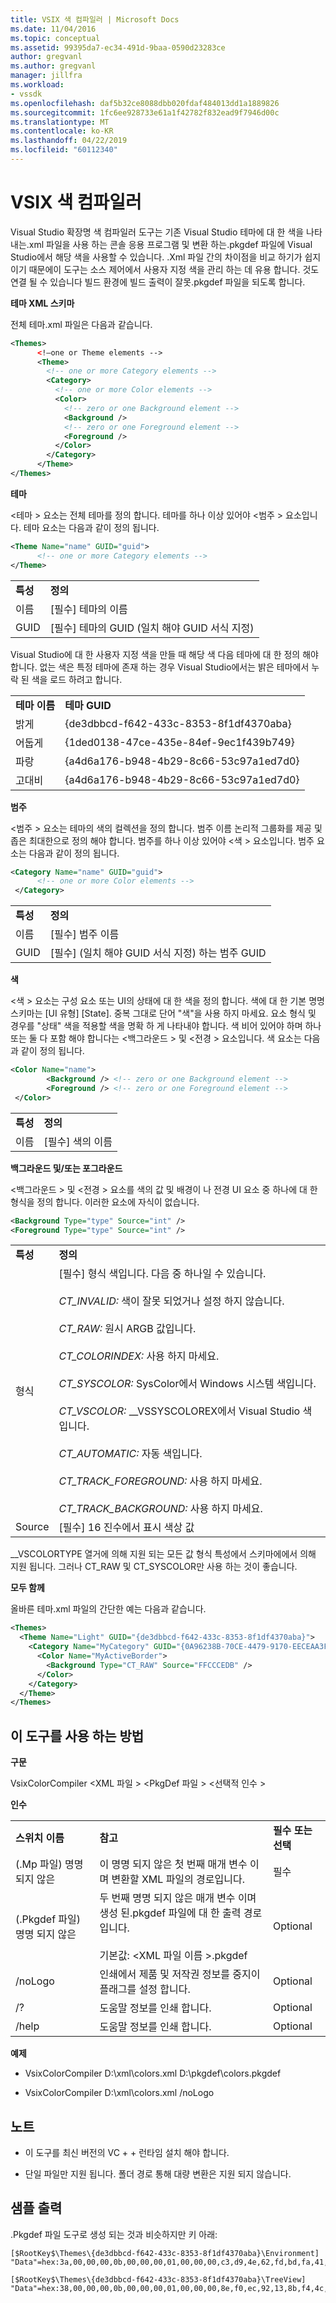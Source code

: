 ```yaml
---
title: VSIX 색 컴파일러 | Microsoft Docs
ms.date: 11/04/2016
ms.topic: conceptual
ms.assetid: 99395da7-ec34-491d-9baa-0590d23283ce
author: gregvanl
ms.author: gregvanl
manager: jillfra
ms.workload:
- vssdk
ms.openlocfilehash: daf5b32ce8088dbb020fdaf484013dd1a1889826
ms.sourcegitcommit: 1fc6ee928733e61a1f42782f832ead9f7946d00c
ms.translationtype: MT
ms.contentlocale: ko-KR
ms.lasthandoff: 04/22/2019
ms.locfileid: "60112340"
---
```

# <a name="vsix-color-compiler"></a>VSIX 색 컴파일러
Visual Studio 확장명 색 컴파일러 도구는 기존 Visual Studio 테마에 대 한 색을 나타내는.xml 파일을 사용 하는 콘솔 응용 프로그램 및 변환 하는.pkgdef 파일에 Visual Studio에서 해당 색을 사용할 수 있습니다. .Xml 파일 간의 차이점을 비교 하기가 쉽지 이기 때문에이 도구는 소스 제어에서 사용자 지정 색을 관리 하는 데 유용 합니다. 것도 연결 될 수 있습니다 빌드 환경에 빌드 출력이 잘못.pkgdef 파일을 되도록 합니다.

 **테마 XML 스키마**

 전체 테마.xml 파일은 다음과 같습니다.

```xml
<Themes>
      <!—one or Theme elements -->
      <Theme>
        <!-- one or more Category elements -->
        <Category>
          <!-- one or more Color elements -->
          <Color>
            <!-- zero or one Background element -->
            <Background />
            <!-- zero or one Foreground element -->
            <Foreground />
          </Color>
        </Category>
      </Theme>
</Themes>
```

 **테마**

 \<테마 > 요소는 전체 테마를 정의 합니다. 테마를 하나 이상 있어야 \<범주 > 요소입니다. 테마 요소는 다음과 같이 정의 됩니다.

```xml
<Theme Name="name" GUID="guid">
      <!-- one or more Category elements -->
</Theme>
```

|||
|-|-|
|**특성**|**정의**|
|이름|[필수] 테마의 이름|
|GUID|[필수] 테마의 GUID (일치 해야 GUID 서식 지정)|

 Visual Studio에 대 한 사용자 지정 색을 만들 때 해당 색 다음 테마에 대 한 정의 해야 합니다. 없는 색은 특정 테마에 존재 하는 경우 Visual Studio에서는 밝은 테마에서 누락 된 색을 로드 하려고 합니다.

|||
|-|-|
|**테마 이름**|**테마 GUID**|
|밝게|{de3dbbcd-f642-433c-8353-8f1df4370aba}|
|어둡게|{1ded0138-47ce-435e-84ef-9ec1f439b749}|
|파랑|{a4d6a176-b948-4b29-8c66-53c97a1ed7d0}|
|고대비|{a4d6a176-b948-4b29-8c66-53c97a1ed7d0}|

 **범주**

 \<범주 > 요소는 테마의 색의 컬렉션을 정의 합니다. 범주 이름 논리적 그룹화를 제공 및 좁은 최대한으로 정의 해야 합니다. 범주를 하나 이상 있어야 \<색 > 요소입니다. 범주 요소는 다음과 같이 정의 됩니다.

```xml
<Category Name="name" GUID="guid">
      <!-- one or more Color elements -->
 </Category>
```

|||
|-|-|
|**특성**|**정의**|
|이름|[필수] 범주 이름|
|GUID|[필수] (일치 해야 GUID 서식 지정) 하는 범주 GUID|

 **색**

 \<색 > 요소는 구성 요소 또는 UI의 상태에 대 한 색을 정의 합니다. 색에 대 한 기본 명명 스키마는 [UI 유형] [State]. 중복 그대로 단어 "색"을 사용 하지 마세요. 요소 형식 및 경우를 "상태" 색을 적용할 색을 명확 하 게 나타내야 합니다. 색 비어 있어야 하며 하나 또는 둘 다 포함 해야 합니다는 \<백그라운드 > 및 \<전경 > 요소입니다. 색 요소는 다음과 같이 정의 됩니다.

```xml
<Color Name="name">
        <Background /> <!-- zero or one Background element -->
        <Foreground /> <!-- zero or one Foreground element -->
 </Color>
```

|||
|-|-|
|**특성**|**정의**|
|이름|[필수] 색의 이름|

 **백그라운드 및/또는 포그라운드**

 \<백그라운드 > 및 \<전경 > 요소를 색의 값 및 배경이 나 전경 UI 요소 중 하나에 대 한 형식을 정의 합니다. 이러한 요소에 자식이 없습니다.

```xml
<Background Type="type" Source="int" />
<Foreground Type="type" Source="int" />
```

|||
|-|-|
|**특성**|**정의**|
|형식|[필수] 형식 색입니다. 다음 중 하나일 수 있습니다.<br /><br /> *CT_INVALID:* 색이 잘못 되었거나 설정 하지 않습니다.<br /><br /> *CT_RAW:* 원시 ARGB 값입니다.<br /><br /> *CT_COLORINDEX:* 사용 하지 마세요.<br /><br /> *CT_SYSCOLOR:* SysColor에서 Windows 시스템 색입니다.<br /><br /> *CT_VSCOLOR:* __VSSYSCOLOREX에서 Visual Studio 색입니다.<br /><br /> *CT_AUTOMATIC:* 자동 색입니다.<br /><br /> *CT_TRACK_FOREGROUND:* 사용 하지 마세요.<br /><br /> *CT_TRACK_BACKGROUND:* 사용 하지 마세요.|
|Source|[필수] 16 진수에서 표시 색상 값|

 __VSCOLORTYPE 열거에 의해 지원 되는 모든 값 형식 특성에서 스키마에에서 의해 지원 됩니다. 그러나 CT_RAW 및 CT_SYSCOLOR만 사용 하는 것이 좋습니다.

 **모두 함께**

 올바른 테마.xml 파일의 간단한 예는 다음과 같습니다.

```xml
<Themes>
  <Theme Name="Light" GUID="{de3dbbcd-f642-433c-8353-8f1df4370aba}">
    <Category Name="MyCategory" GUID="{0A96238B-70CE-4479-9170-EECEAA3FCD58}">
      <Color Name="MyActiveBorder">
        <Background Type="CT_RAW" Source="FFCCCEDB" />
      </Color>
    </Category>
  </Theme>
</Themes>
```

## <a name="how-to-use-the-tool"></a>이 도구를 사용 하는 방법
 **구문**

 VsixColorCompiler \<XML 파일 > \<PkgDef 파일 > \<선택적 인수 >

 **인수**

||||
|-|-|-|
|**스위치 이름**|**참고**|**필수 또는 선택**|
|(.Mp 파일) 명명 되지 않은|이 명명 되지 않은 첫 번째 매개 변수 이며 변환할 XML 파일의 경로입니다.|필수|
|(.Pkgdef 파일) 명명 되지 않은|두 번째 명명 되지 않은 매개 변수 이며 생성 된.pkgdef 파일에 대 한 출력 경로입니다.<br /><br /> 기본값: \<XML 파일 이름 >.pkgdef|Optional|
|/noLogo|인쇄에서 제품 및 저작권 정보를 중지이 플래그를 설정 합니다.|Optional|
|/?|도움말 정보를 인쇄 합니다.|Optional|
|/help|도움말 정보를 인쇄 합니다.|Optional|

 **예제**

- VsixColorCompiler D:\xml\colors.xml D:\pkgdef\colors.pkgdef

- VsixColorCompiler D:\xml\colors.xml /noLogo

## <a name="notes"></a>노트

- 이 도구를 최신 버전의 VC + + 런타임 설치 해야 합니다.

- 단일 파일만 지원 됩니다. 폴더 경로 통해 대량 변환은 지원 되지 않습니다.

## <a name="sample-output"></a>샘플 출력
 .Pkgdef 파일 도구로 생성 되는 것과 비슷하지만 키 아래:

```
[$RootKey$\Themes\{de3dbbcd-f642-433c-8353-8f1df4370aba}\Environment]
"Data"=hex:3a,00,00,00,0b,00,00,00,01,00,00,00,c3,d9,4e,62,fd,bd,fa,41,96,c3,7c,82,4e,a3,2e,3d,01,00,00,00,0c,00,00,00,41,63,74,69,76,65,42,6f,72,64,65,72,01,cc,ce,db,ff,01,33,31,24,ff

[$RootKey$\Themes\{de3dbbcd-f642-433c-8353-8f1df4370aba}\TreeView]
"Data"=hex:38,00,00,00,0b,00,00,00,01,00,00,00,8e,f0,ec,92,13,8b,f4,4c,99,e9,ae,26,92,38,21,85,01,00,00,00,0a,00,00,00,42,61,63,6b,67,72,6f,75,6e,64,01,f5,f5,f5,ff,01,1e,1e,1e,ff
```